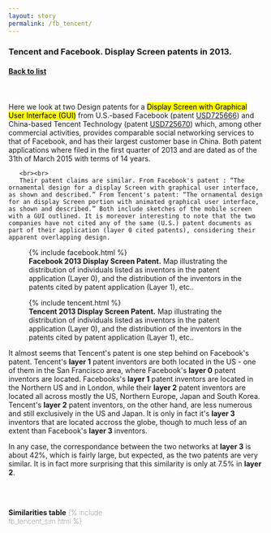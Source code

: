 ```yaml
---
layout: story
permalink: /fb_tencent/
---
```


   <div class="story-text">
	   <h3>
	      Tencent and Facebook. Display Screen patents in 2013.
	   </h3>
	   <h4>
	      <A class="page-link" href="{{ "/story" | relative_url }}#anchor-list">Back to list</A>
	   </h4>
	   <br><br>
       Here we look at two Design patents for a <mark>Display Screen with Graphical User Interface (GUI)</mark> from U.S.-based Facebook (patent <a class="page-link" href="https://patents.google.com/patent/USD725666S1/en?oq=USD725666">USD725666</a>) and China-based Tencent Technology (patent <a class="page-link" href="https://patents.google.com/patent/USD725670S1/en?oq=USD725670">USD725670</a>) which, among other commercial activities, provides comparable social networking services to that of Facebook, and has their largest customer base in China. Both patent applications where filed in the first quarter of 2013 and are dated as of the 31th of March 2015 with terms of 14 years.

       <br><br>
       Their patent claims are similar. From Facebook's patent : “The ornamental design for a display Screen with graphical user interface, as shown and described.” From Tencent's patent: “The ornamental design for an display Screen portion with animated graphical user interface, as shown and described.” Both include sketches of the mobile screen with a GUI outlined. It is moreover interesting to note that the two companies have not cited any of the same (U.S.) patent documents as part of their application (layer 0 cited patents), considering their apparent overlapping design.
   </div>
 
   <div class="story-figure">
      <figure>
      {% include facebook.html %}
      <figcaption> <b>Facebook 2013 Display Screen Patent.</b> Map illustrating the distribution of individuals listed as inventors in the patent application (Layer 0), and the distribution of the inventors in the patents cited by patent application (Layer 1), etc.. </figcaption>
      </figure>
   </div>
   
   <div class="story-text">
   </div>

   <div class="story-figure">
      <figure>
      {% include tencent.html %}
      <figcaption> <b>Tencent 2013 Display Screen Patent.</b> Map illustrating the distribution of individuals listed as inventors in the patent application (Layer 0), and the distribution of the inventors in the patents cited by patent application (Layer 1), etc.. </figcaption>
      </figure>
      
      
   <div class="story-text">
   
   It almost seems that Tencent's patent is one step behind on Facebook's patent. Tencent's <b>layer 1</b> patent inventors are both located in the US - one of them in the San Francisco area, where Facebook's <b>layer 0</b> patent inventors are located. Facebooks's <b>layer 1</b> patent inventors are located in the Northern US and in London, while their <b>layer 2</b> patent inventors are located all across mostly the US, Northern Europe, Japan and South Korea. Tencent's <b>layer 2</b> patent inventors, on the other hand, are less numerous and still exclusively in the US and Japan. It is only in fact it's <b>layer 3</b> inventors that are located accross the globe, though to much less of an extent than Facebook's <b>layer 3</b> inventors.
   
   In any case, the correspondance between the two networks at <b>layer 3</b> is about 42%, which is fairly large, but expected, as the two patents are very similar. It is in fact more surprising that this similarity is only at 7.5% in <b>layer 2</b>.
   
   <br><br>
   <div style="height:500px; font-weight: 20; width:200px">
      <caption> <b>Similarities table</b></caption>
      {% include fb_tencent_sim.html %} 
   </div> 
   </div>
